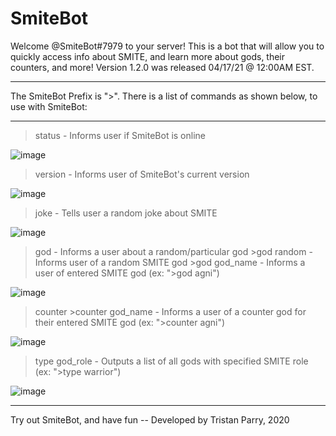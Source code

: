 # SmiteBot

Welcome @SmiteBot#7979 to your server! This is a bot that will allow you to quickly access info about SMITE,
and learn more about gods, their counters, and more! Version 1.2.0 was released 04/17/21 @ 12:00AM EST.

----------------------------------------------------------------------------------------------------------------------------------

The SmiteBot Prefix is ">". There is a list of commands as shown below, to use with SmiteBot:

----------------------------------------------------------------------------------------------------------------------------------

>status - Informs user if SmiteBot is online

![image](https://user-images.githubusercontent.com/64918749/115976946-ee557500-a540-11eb-9258-6e14da907f1b.png)

>version - Informs user of SmiteBot's current version

![image](https://user-images.githubusercontent.com/64918749/115976951-f57c8300-a540-11eb-8f4a-5222e4c7fdfb.png)

>joke - Tells user a random joke about SMITE

![image](https://user-images.githubusercontent.com/64918749/115976939-e1d11c80-a540-11eb-8fae-e0dec1b93c9e.png)

>god - Informs a user about a random/particular god
      >god random - Informs user of a random SMITE god
      >god god_name - Informs a user of entered SMITE god (ex: ">god agni")

![image](https://user-images.githubusercontent.com/64918749/115976920-bf3f0380-a540-11eb-9f7e-65d2a3ca3002.png)

>counter
      >counter god_name - Informs a user of a counter god for their entered SMITE god (ex: ">counter agni")

![image](https://user-images.githubusercontent.com/64918749/115976926-c6fea800-a540-11eb-968a-033a8e96ca8d.png)

>type god_role - Outputs a list of all gods with specified SMITE role (ex: ">type warrior")

![image](https://user-images.githubusercontent.com/64918749/115976931-d41b9700-a540-11eb-87ef-4440b0601360.png)

----------------------------------------------------------------------------------------------------------------------------------

Try out SmiteBot, and have fun -- Developed by Tristan Parry, 2020
